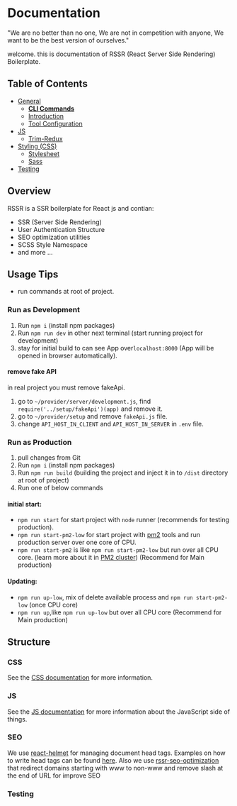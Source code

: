 
# Documentation
"We are no better than no one, We are not in competition with anyone, We want to be the best version of ourselves."

welcome. this is documentation of RSSR (React Server Side Rendering) Boilerplate. 

## Table of Contents
- [General](general)
  - [**CLI Commands**](general/commands.md)
  - [Introduction ](general/introduction.md)
  - [Tool Configuration](general/files.md)
- [JS](js)
  - [Trim-Redux](js/trim-redux.md)
- [Styling (CSS)](css/README.md)
  - [Stylesheet](css/README.md#stylesheet)
  - [Sass](css/README.md#sass)
- [Testing](testing)

## Overview
RSSR is a SSR boilerplate for React js and contian:
- SSR (Server Side Rendering)
- User Authentication Structure
- SEO optimization utilities
- SCSS Style Namespace
- and more …

## Usage Tips
- run commands at root of project.

### Run as Development
1. Run `npm i` (install npm packages)
2. Run `npm run dev` in other next terminal (start running project for development)
3. stay for initial build to can see App over`localhost:8000` (App will be opened in browser automatically).

#### remove fake API
in real project you must remove fakeApi. 
1. go to `~/provider/server/development.js`, find `require('../setup/fakeApi')(app)` and remove it.
3. go to `~/provider/setup` and remove `fakeApi.js` file.
4. change `API_HOST_IN_CLIENT` and `API_HOST_IN_SERVER` in `.env` file. 

### Run as Production
1. pull changes from Git
2. Run `npm i` (install npm packages)
3. Run `npm run build` (building the project and inject it in to `/dist` directory at root of project)
4. Run one of below commands
#### initial start: 
- `npm run start` for start project with `node` runner (recommends for testing production).
- `npm run start-pm2-low` for start project with [pm2](https://pm2.keymetrics.io/docs/usage/quick-start/) tools and run production server over one core of CPU.
- `npm run start-pm2` is like `npm run start-pm2-low` but run over all CPU core. (learn more about it in [PM2 cluster](https://pm2.keymetrics.io/docs/usage/cluster-mode/)) (Recommend for Main production)

#### Updating: 
- `npm run up-low`, mix of delete available process and `npm run start-pm2-low` (once CPU core)
- `npm run up`,like `npm run up-low` but over all CPU core (Recommend for Main production)  


## Structure
### CSS
See the [CSS documentation](css/README.md) for more information.

### JS
See the [JS documentation](js/README.md) for more information about the
JavaScript side of things.

### SEO
We use [react-helmet](https://github.com/nfl/react-helmet) for managing document head tags. Examples on how to
write head tags can be found [here](https://github.com/nfl/react-helmet#examples).
Also we use [rssr-seo-optimization](https://github.com/rssr-org/rssr-seo-optimization) that redirect domains starting with www to non-www and remove slash at the end of URL for improve SEO

### Testing
